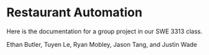 # Restaurant Automation
Here is the documentation for a group project in our SWE 3313 class.

Ethan Butler, Tuyen Le, Ryan Mobley, Jason Tang, and Justin Wade
